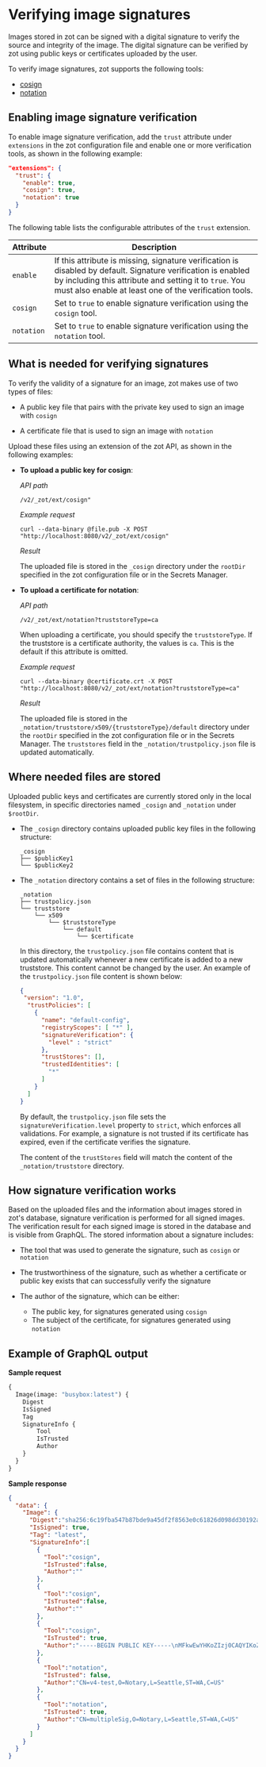 # Verifying image signatures

Images stored in zot can be signed with a digital signature to verify the source and integrity of the image. The digital signature can be verified by zot using public keys or certificates uploaded by the user.

To verify image signatures, zot supports the following tools:

- [cosign](https://docs.sigstore.dev/cosign/overview/)
- [notation](https://github.com/notaryproject/notation)

## Enabling image signature verification

To enable image signature verification, add the `trust` attribute under `extensions` in the zot configuration file and enable one or more verification tools, as shown in the following example:

```json
"extensions": {
  "trust": {
    "enable": true,
    "cosign": true,
    "notation": true
  }
}
```

The following table lists the configurable attributes of the `trust` extension.

| Attribute  |Description  |
|------------|-------------|
| `enable`   | If this attribute is missing, signature verification is disabled by default. Signature verification is enabled by including this attribute and setting it to `true`.  You must also enable at least one of the verification tools. |
| `cosign`   | Set to `true` to enable signature verification using the `cosign` tool.  |
| `notation` | Set to `true` to enable signature verification using the `notation` tool.  |


## What is needed for verifying signatures

To verify the validity of a signature for an image, zot makes use of two types of files:

- A public key file that pairs with the private key used to sign an image with `cosign` 

- A certificate file that is used to sign an image with `notation`

Upload these files using an extension of the zot API, as shown in the following examples:

- **To upload a public key for cosign**: 

    *API path*
    ```
    /v2/_zot/ext/cosign"
    ```
    *Example request*
    ```
    curl --data-binary @file.pub -X POST "http://localhost:8080/v2/_zot/ext/cosign"
    ```
    *Result*

    The uploaded file is stored in the `_cosign` directory under the `rootDir` specified in the zot configuration file or in the Secrets Manager.

- **To upload a certificate for notation**:

    *API path*
    ```
    /v2/_zot/ext/notation?truststoreType=ca
    ```

    When uploading a certificate, you should specify the `truststoreType`. If the truststore is a certificate authority, the values is `ca`. This is the default if this attribute is omitted.

    *Example request*
    ```
    curl --data-binary @certificate.crt -X POST "http://localhost:8080/v2/_zot/ext/notation?truststoreType=ca"
    ```
    *Result*

    The uploaded file is stored in the  `_notation/truststore/x509/{truststoreType}/default` directory under the `rootDir` specified in the zot configuration file or in the Secrets Manager. The `truststores` field in the  `_notation/trustpolicy.json` file is updated automatically.

## Where needed files are stored

 Uploaded public keys and certificates are currently stored only in the local filesystem, in specific directories named `_cosign` and `_notation` under `$rootDir`.

- The `_cosign` directory contains uploaded public key files in the following structure:

    ```shell
    _cosign
    ├── $publicKey1
    └── $publicKey2
    ```

- The `_notation` directory contains a set of files in the following structure:

    ```shell
    _notation
    ├── trustpolicy.json
	└── truststore
	    └── x509
	        └── $truststoreType
	            └── default
	                └── $certificate
    ```

    In this directory, the `trustpolicy.json` file contains content that is updated automatically whenever a new certificate is added to a new truststore. This content cannot be changed by the user. An example of the `trustpolicy.json` file content is shown below:

    ```json
    {
     "version": "1.0",
      "trustPolicies": [
        {
          "name": "default-config",
          "registryScopes": [ "*" ],
          "signatureVerification": {
            "level" : "strict" 
          },
          "trustStores": [],
          "trustedIdentities": [
            "*"
          ]
        }
      ]
    }
    ```

    By default, the `trustpolicy.json` file sets the `signatureVerification.level` property to `strict`, which enforces all validations. For example, a signature is not trusted if its certificate has expired, even if the certificate verifies the signature.

    The content of the `trustStores` field will match the content of the `_notation/truststore` directory.

## How signature verification works

 Based on the uploaded files and the information about images stored in zot's database, signature verification is performed for all signed images. The verification result for each signed image is stored in the database and is visible from GraphQL. The stored information about a signature includes:

- The tool that was used to generate the signature, such as `cosign` or `notation`
- The trustworthiness of the signature, such as whether a certificate or public key exists that can successfully verify the signature
- The author of the signature, which can be either:

    - The public key, for signatures generated using `cosign`
    - The subject of the certificate, for signatures generated using `notation`

## Example of GraphQL output

**Sample request**

```graphql
{
  Image(image: "busybox:latest") {
    Digest
    IsSigned
    Tag
    SignatureInfo {
        Tool
        IsTrusted
        Author
    }
  }
}
```

**Sample response**

```json
{
  "data": {
    "Image": {
      "Digest":"sha256:6c19fba547b87bde9a45df2f8563e0c61826d098dd30192a2c8b86da1e1a6360",
      "IsSigned": true,
      "Tag": "latest",
      "SignatureInfo":[
        {
          "Tool":"cosign",
          "IsTrusted":false,
          "Author":""
        },
        {
          "Tool":"cosign",
          "IsTrusted":false,
          "Author":""
        },
        {
          "Tool":"cosign",
          "IsTrusted": true,
          "Author":"-----BEGIN PUBLIC KEY-----\nMFkwEwYHKoZIzj0CAQYIKoZIzj0DAQcDQgAE9pN+/hGcFlh4YYaNvZxNvuh8Qyhl\npURz77qScOHe3DqdmiWiuqIseyhEdjEDwpL6fHRwu3a2Nd9wbKqm0la76w==\n-----END PUBLIC KEY-----\n"
        },
        {
          "Tool":"notation",
          "IsTrusted": false,
          "Author":"CN=v4-test,O=Notary,L=Seattle,ST=WA,C=US"
        },
        {
          "Tool":"notation",
          "IsTrusted": true,
          "Author":"CN=multipleSig,O=Notary,L=Seattle,ST=WA,C=US"
        }
      ]
    }
  }
}
```